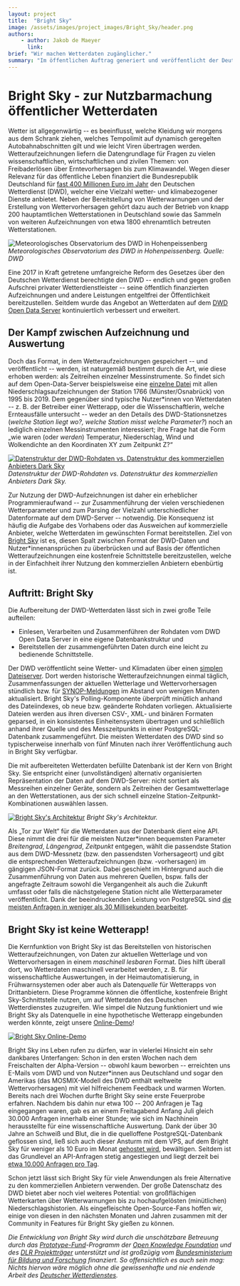 ```yaml
---
layout: project
title:  "Bright Sky"
image: /assets/images/project_images/Bright_Sky/header.png
authors:
    - author: Jakob de Maeyer
      link:
brief: "Wir machen Wetterdaten zugänglicher."
summary: "Im öffentlichen Auftrag generiert und veröffentlicht der Deutsche Wetterdienst Wetteraufzeichnungen und -vorhersagen für Deutschland und Europa. Bright Sky ist eine öffentliche und entgeltfreie API, die versucht diese Daten maximal einfach nutzbar zu machen."
---
```


# Bright Sky - zur Nutzbarmachung öffentlicher Wetterdaten

Wetter ist allgegenwärtig -- es beeinflusst, welche Kleidung wir morgens aus dem Schrank ziehen, welches Tempolimit auf dynamisch geregelten Autobahnabschnitten gilt und wie leicht Viren übertragen werden. Wetteraufzeichnungen liefern die Datengrundlage für Fragen zu vielen wissenschaftlichen, wirtschaftlichen und zivilen Themen: von Freibaderlösen über Erntevorhersagen bis zum Klimawandel. Wegen dieser Relevanz für das öffentliche Leben finanziert die Bundesrepublik Deutschland für [fast 400 Millionen Euro im Jahr](https://www.dwd.de/SharedDocs/downloads/DE/allgemein/zahlen_und_fakten.pdf) den Deutschen Wetterdienst (DWD), welcher eine Vielzahl wetter- und klimabezogener Dienste anbietet. Neben der Bereitstellung von Wetterwarnungen und der Erstellung von Wettervorhersagen gehört dazu auch der Betrieb von knapp 200 hauptamtlichen Wetterstationen in Deutschland sowie das Sammeln von weiteren Aufzeichnungen von etwa 1800 ehrenamtlich betreuten Wetterstationen.

![Meteorologisches Observatorium des DWD in Hohenpeissenberg](/assets/images/project_images/Bright_Sky/dwd_station-opt.jpg)
_Meteorologisches Observatorium des DWD in Hohenpeissenberg. Quelle: DWD_

Eine 2017 in Kraft getretene umfangreiche Reform des Gesetzes über den Deutschen Wetterdienst berechtigte den DWD -- endlich und gegen großen Aufschrei privater Wetterdienstleister -- seine öffentlich finanzierten Aufzeichnungen und andere Leistungen entgeltfrei der Öffentlichkeit bereitzustellen. Seitdem wurde das Angebot an Wetterdaten auf dem [DWD Open Data Server](https://www.dwd.de/DE/leistungen/opendata/opendata.html) kontinuiertlich verbessert und erweitert.

## Der Kampf zwischen Aufzeichnung und Auswertung

Doch das Format, in dem Wetteraufzeichnungen gespeichert -- und veröffentlicht -- werden, ist naturgemäß bestimmt durch die Art, wie diese erhoben werden: als Zeitreihen einzelner Messinstrumente. So findet sich auf dem Open-Data-Server beispielsweise eine [einzelne Datei](https://opendata.dwd.de/climate_environment/CDC/observations_germany/climate/hourly/precipitation/historical/stundenwerte_RR_01766_19950901_20191231_hist.zip) mit allen Niederschlagsaufzeichnungen der Station 1766 (Münster/Osnabrück) von 1995 bis 2019. Dem gegenüber sind typische Nutzer\*innen von Wetterdaten -- z. B. der Betreiber einer Wetterapp, oder die Wissenschaftlerin, welche Ernteausfälle untersucht -- weder an den Details des DWD-Stationsnetzes (_welche Station liegt wo?, welche Station misst welche Parameter?_) noch an lediglich einzelnen Messinstrumenten interessiert; ihre Frage hat die Form „wie waren (oder _werden_) Temperatur, Niederschlag, Wind und Wolkendichte an den Koordinaten XY zum Zeitpunkt Z?“

[![Datenstruktur der DWD-Rohdaten vs. Datenstruktur des kommerziellen Anbieters Dark Sky](/assets/images/project_images/Bright_Sky/dwd_vs_darksky.png)](/assets/images/project_images/Bright_Sky/dwd_vs_darksky.png)
_Datenstruktur der DWD-Rohdaten vs. Datenstruktur des kommerziellen Anbieters Dark Sky._

Zur Nutzung der DWD-Aufzeichnungen ist daher ein erheblicher Programmieraufwand -- zur Zusammenführung der vielen verschiedenen Wetterparameter und zum Parsing der Vielzahl unterschiedlicher Datenformate auf dem DWD-Server -- notwendig. Die Konsequenz ist häufig die Aufgabe des Vorhabens oder das Ausweichen auf kommerzielle Anbieter, welche Wetterdaten im gewünschten Format bereitstellen. Ziel von [Bright Sky](https://brightsky.dev/) ist es, diesen Spalt zwischen Format der DWD-Daten und Nutzer\*innenansprüchen zu überbrücken und auf Basis der öffentlichen Wetteraufzeichnungen eine kostenfreie Schnittstelle bereitzustellen, welche in der Einfachheit ihrer Nutzung den kommerziellen Anbietern ebenbürtig ist.

## Auftritt: Bright Sky

Die Aufbereitung der DWD-Wetterdaten lässt sich in zwei große Teile aufteilen:

* Einlesen, Verarbeiten und Zusammenführen der Rohdaten vom DWD Open Data Server in eine eigene Datenbankstruktur und
* Bereitstellen der zusammengeführten Daten durch eine leicht zu bedienende Schnittstelle.

Der DWD veröffentlicht seine Wetter- und Klimadaten über einen [simplen Dateiserver](https://opendata.dwd.de/). Dort werden historische Wetteraufzeichnungen einmal täglich, Zusammenfassungen der aktuellen Wetterlage und Wettervorhersagen stündlich bzw. für [SYNOP-Meldungen](https://de.wikipedia.org/wiki/SYNOP) im Abstand von wenigen Minuten aktualisiert. Bright Sky's Polling-Komponente überprüft minütlich anhand des Dateiindexes, ob neue bzw. geänderte Rohdaten vorliegen. Aktualisierte Dateien werden aus ihren diversen CSV-, XML- und binären Formaten geparsed, in ein konsistentes Einheitensystem übertragen und schließlich anhand ihrer Quelle und des Messzeitpunkts in einer PostgreSQL-Datenbank zusammengeführt. Die meisten Wetterdaten des DWD sind so typischerweise innerhalb von fünf Minuten nach ihrer Veröffentlichung auch in Bright Sky verfügbar.

Die mit aufbereiteten Wetterdaten befüllte Datenbank ist der Kern von Bright Sky. Sie entspricht einer (unvollständigen) alternativ organisierten Repräsentation der Daten auf dem DWD-Server: nicht sortiert als Messreihen einzelner Geräte, sondern als Zeitreihen der Gesamtwetterlage an den Wetterstationen, aus der sich schnell einzelne Station-Zeitpunkt-Kombinationen auswählen lassen.

[![Bright Sky's Architektur](/assets/images/project_images/Bright_Sky/architecture.svg)](/assets/images/project_images/Bright_Sky/architecture.svg)
_Bright Sky's Architektur._

Als „Tor zur Welt“ für die Wetterdaten aus der Datenbank dient eine API. Diese nimmt die drei für die meisten Nutzer\*innen bequemsten Parameter _Breitengrad_, _Längengrad_, _Zeitpunkt_ entgegen, wählt die passendste Station aus dem DWD-Messnetz (bzw. den passendsten Vorhersageort) und gibt die entsprechenden Wetteraufzeichnungen (bzw. -vorhersagen) im gängigen JSON-Format zurück. Dabei geschieht im Hintergrund auch die Zusammenführung von Daten aus mehreren Quellen, bspw. falls der angefragte Zeitraum sowohl die Vergangenheit als auch die Zukunft umfasst oder falls die nächstgelegene Station nicht alle Wetterparameter veröffentlicht. Dank der beeindruckenden Leistung von PostgreSQL sind [die meisten Anfragen in weniger als 30 Millisekunden bearbeitet](https://grafana.api.brightsky.dev/). 

## Bright Sky ist keine Wetterapp!

Die Kernfunktion von Bright Sky ist das Bereitstellen von historischen Wetteraufzeichnungen, von Daten zur aktuellen Wetterlage und von Wettervorhersagen in einem _maschinell lesbaren_ Format. Dies hilft überall dort, wo Wetterdaten maschinell verarbeitet werden, z. B. für wissenschaftliche Auswertungen, in der Heimautomatisierung, in Frühwarnsystemen oder aber auch als Daten*quelle* für Wetterapps von Drittanbietern. Diese Programme können die öffentliche, kostenfreie Bright Sky-Schnittstelle nutzen, um auf Wetterdaten des Deutschen Wetterdienstes zuzugreifen. Wie simpel die Nutzung funktioniert und wie Bright Sky als Datenquelle in eine hypothetische Wetterapp eingebunden werden könnte, zeigt unsere [Online-Demo](https://brightsky.dev/demo/)!

[![Bright Sky Online-Demo](/assets/images/project_images/Bright_Sky/brightsky-demo.png)](https://brightsky.dev/demo/)

Bright Sky ins Leben rufen zu dürfen, war in vielerlei Hinsicht ein sehr dankbares Unterfangen: Schon in den ersten Wochen nach dem Freischalten der Alpha-Version -- obwohl kaum beworben -- erreichten uns E-Mails vom DWD und von Nutzer\*innen aus Deutschland und sogar den Amerikas (das MOSMIX-Modell des DWD enthält weltweite Wettervorhersagen) mit viel hilfreichenem Feedback und warmen Worten. Bereits nach drei Wochen durfte Bright Sky seine erste Feuerprobe erfahren. Nachdem bis dahin nur etwa 100 -- 200 Anfragen je Tag eingegangen waren, gab es an einem Freitagabend Anfang Juli gleich 30.000 Anfragen innerhalb einer Stunde; wie sich im Nachhinein herausstellte für eine wissenschaftliche Auswertung. Dank der über 30 Jahre an Schweiß und Blut, die in die quelloffene PostgreSQL-Datenbank geflossen sind, ließ sich auch dieser Ansturm mit dem VPS, auf dem Bright Sky für weniger als 10 Euro im Monat [gehostet wird](https://github.com/jdemaeyer/brightsky-infrastructure), bewältigen. Seitdem ist das Grundlevel an API-Anfragen stetig angestiegen und liegt derzeit bei [etwa 10.000 Anfragen pro Tag](https://grafana.api.brightsky.dev/).

Schon jetzt lässt sich Bright Sky für viele Anwendungen als freie Alternative zu den kommerziellen Anbietern verwenden. Der große Datenschatz des DWD bietet aber noch viel weiteres Potential: von großflächigen Wetterkarten über Wetterwarnungen bis zu hochaufgelösten (minütlichen) Niederschlagshistorien. Als eingefleischte Open-Source-Fans hoffen wir, einige von diesen in den nächsten Monaten und Jahren zusammen mit der Community in Features für Bright Sky gießen zu können.

_Die Entwicklung von Bright Sky wird durch die unschätzbare Betreuung durch das [Prototype-Fund](https://prototypefund.de/)-Programm der [Open Knowledge Foundation](https://www.okfn.de/) und des [DLR Projektträger](https://www.dlr.de/pt/) unterstützt und ist großzügig vom [Bundesministerium für Bildung und Forschung](https://www.bmbf.de/) finanziert. So offensichtlich es auch sein mag: Nichts hiervon wäre möglich ohne die gewissenhafte und nie endende Arbeit des [Deutscher Wetterdienstes](https://www.dwd.de/)._
